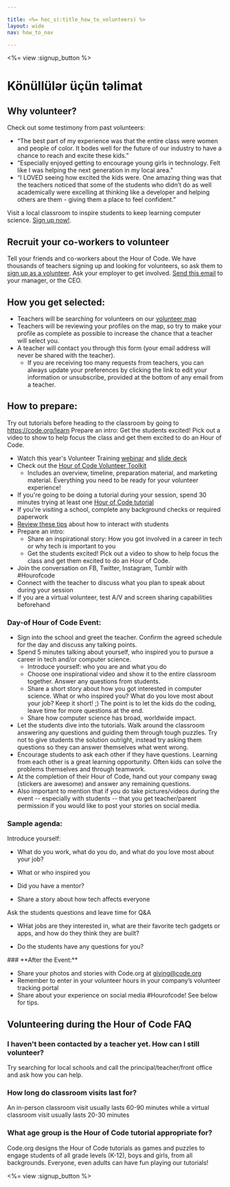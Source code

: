 ```yaml
---

title: <%= hoc_s(:title_how_to_volunteers) %>
layout: wide
nav: how_to_nav

---
```


<%= view :signup_button %>

# Könüllülər üçün təlimat

## Why volunteer?

Check out some testimony from past volunteers:

  * “The best part of my experience was that the entire class were women and people of color. It bodes well for the future of our industry to have a chance to reach and excite these kids.”
  * “Especially enjoyed getting to encourage young girls in technology. Felt like I was helping the next generation in my local area.”
  * “I LOVED seeing how excited the kids were. One amazing thing was that the teachers noticed that some of the students who didn’t do as well academically were excelling at thinking like a developer and helping others are them - giving them a place to feel confident.”

Visit a local classroom to inspire students to keep learning computer science. [Sign up now!](https://code.org/volunteer/engineer).

## Recruit your co-workers to volunteer

Tell your friends and co-workers about the Hour of Code. We have thousands of teachers signing up and looking for volunteers, so ask them to [sign up as a volunteer](https://code.org/volunteer). Ask your employer to get involved. [Send this email](https://hourofcode.com/promote/resources#email) to your manager, or the CEO.

## How you get selected:

  * Teachers will be searching for volunteers on our [volunteer map](/volunteer/local) 
  * Teachers will be reviewing your profiles on the map, so try to make your profile as complete as possible to increase the chance that a teacher will select you.
  * A teacher will contact you through this form (your email address will never be shared with the teacher). 
      * If you are receiving too many requests from teachers, you can always update your preferences by clicking the link to edit your information or unsubscribe, provided at the bottom of any email from a teacher. 

## How to prepare:

Try out tutorials before heading to the classroom by going to https://code.org/learn Prepare an intro: Get the students excited! Pick out a video to show to help focus the class and get them excited to do an Hour of Code.

  * Watch this year's Volunteer Training [webinar](https://plus.google.com/events/ct1vlm9btosksrvlt7kggdoo0mk) and [slide deck](https://docs.google.com/presentation/d/1-SRpceNbw3c-BtGYXKC3tTw3JSJ-5OZg6Ay4XFh7h50/edit?usp=sharing)
  * Check out the [Hour of Code Volunteer Toolkit](https://docs.google.com/document/d/1PcrOW44tq_leRIAUWeUDy-gdrLJGIUNBB_feXF8b9w0/edit?usp=sharing) 
      * Includes an overview, timeline, preparation material, and marketing material. Everything you need to be ready for your volunteer experience!
  * If you're going to be doing a tutorial during your session, spend 30 minutes trying at least one [Hour of Code tutorial](/learn)
  * If you're visiting a school, complete any background checks or required paperwork
  * [Review these tips](https://code.org/files/CSTT_Volunteers.pdf) about how to interact with students
  * Prepare an intro: 
      * Share an inspirational story: How you got involved in a career in tech or why tech is important to you
      * Get the students excited! Pick out a video to show to help focus the class and get them excited to do an Hour of Code.
  * Join the conversation on FB, Twitter, Instagram, Tumblr with #Hourofcode
  * Connect with the teacher to discuss what you plan to speak about during your session
  * If you are a virtual volunteer, test A/V and screen sharing capabilities beforehand

### **Day-of Hour of Code Event:**

  * Sign into the school and greet the teacher. Confirm the agreed schedule for the day and discuss any talking points.
  * Spend 5 minutes talking about yourself, who inspired you to pursue a career in tech and/or computer science. 
      * Introduce yourself: who you are and what you do
      * Choose one inspirational video and show it to the entire classroom together. Answer any questions from students.
      * Share a short story about how you got interested in computer science. What or who inspired you? What do you love most about your job? Keep it short! ;) The point is to let the kids do the coding, leave time for more questions at the end.
      * Share how computer science has broad, worldwide impact.
  * Let the students dive into the tutorials. Walk around the classroom answering any questions and guiding them through tough puzzles. Try not to give students the solution outright, instead try asking them questions so they can answer themselves what went wrong.
  * Encourage students to ask each other if they have questions. Learning from each other is a great learning opportunity. Often kids can solve the problems themselves and through teamwork. 
  * At the completion of their Hour of Code, hand out your company swag (stickers are awesome) and answer any remaining questions.
  * Also important to mention that if you do take pictures/videos during the event -- especially with students -- that you get teacher/parent permission if you would like to post your stories on social media.

### **Sample agenda:**

Introduce yourself: </ul>

  * What do you work, what do you do, and what do you love most about your job?
  * What or who inspired you
  * Did you have a mentor?
  * Share a story about how tech affects everyone</ul></td> </tr> 
    Ask the students questions and leave time for Q&A </ul>
    
      * WHat jobs are they interested in, what are their favorite tech gadgets or apps, and how do they think they are built? 
      * Do the students have any questions for you?</ul></td> </tr> 
        </tbody> </table> 
        ### **After the Event:**
        
          * Share your photos and stories with Code.org at giving@code.org
          * Remember to enter in your volunteer hours in your company’s volunteer tracking portal 
          * Share about your experience on social media #Hourofcode! See below for tips. 
        ## Volunteering during the Hour of Code FAQ
        
        ### **I haven't been contacted by a teacher yet. How can I still volunteer?**
        
        Try searching for local schools and call the principal/teacher/front office and ask how you can help.
        
        ### **How long do classroom visits last for?**
        
        An in-person classroom visit usually lasts 60-90 minutes while a virtual classroom visit usually lasts 20-30 minutes
        
        ### **What age group is the Hour of Code tutorial appropriate for?**
        
        Code.org designs the Hour of Code tutorials as games and puzzles to engage students of all grade levels (K-12), boys and girls, from all backgrounds. Everyone, even adults can have fun playing our tutorials!
        
        <%= view :signup_button %>